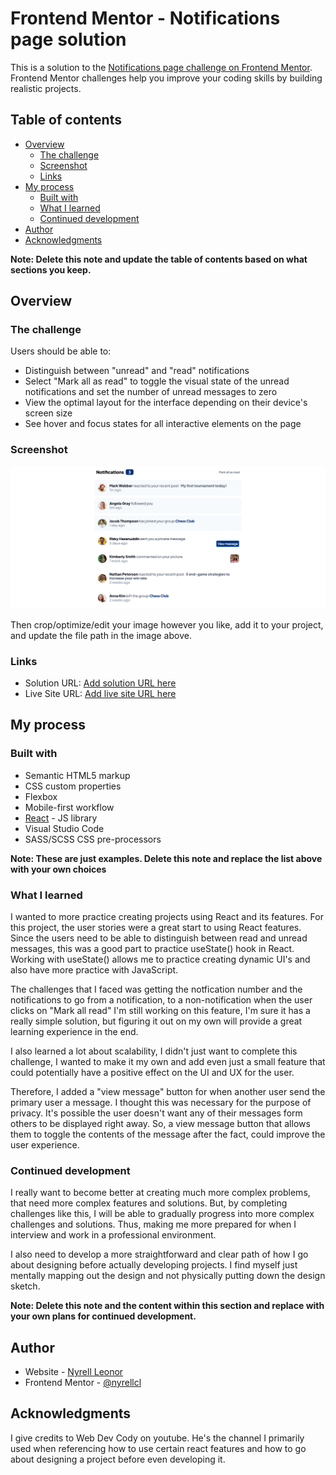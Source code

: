 # Frontend Mentor - Notifications page solution

This is a solution to the [Notifications page challenge on Frontend Mentor](https://www.frontendmentor.io/challenges/notifications-page-DqK5QAmKbC). Frontend Mentor challenges help you improve your coding skills by building realistic projects. 

## Table of contents

- [Overview](#overview)
  - [The challenge](#the-challenge)
  - [Screenshot](#screenshot)
  - [Links](#links)
- [My process](#my-process)
  - [Built with](#built-with)
  - [What I learned](#what-i-learned)
  - [Continued development](#continued-development)
- [Author](#author)
- [Acknowledgments](#acknowledgments)

**Note: Delete this note and update the table of contents based on what sections you keep.**

## Overview

### The challenge

Users should be able to:

- Distinguish between "unread" and "read" notifications
- Select "Mark all as read" to toggle the visual state of the unread notifications and set the number of unread messages to zero
- View the optimal layout for the interface depending on their device's screen size
- See hover and focus states for all interactive elements on the page

### Screenshot

![](./public/notifications-challenge.png)


Then crop/optimize/edit your image however you like, add it to your project, and update the file path in the image above.


### Links

- Solution URL: [Add solution URL here](https://your-solution-url.com)
- Live Site URL: [Add live site URL here](https://nyrellcl.github.io/notifications-challenge/)

## My process

### Built with

- Semantic HTML5 markup
- CSS custom properties
- Flexbox
- Mobile-first workflow
- [React](https://reactjs.org/) - JS library
- Visual Studio Code
- SASS/SCSS CSS pre-processors

**Note: These are just examples. Delete this note and replace the list above with your own choices**

### What I learned

I wanted to more practice creating projects using React and its features. For this project, the user stories were a great start to using React features. Since the users need to be able to distinguish between read and unread messages, this was a good part to practice useState() hook in React. Working with useState() allows me to practice creating dynamic UI's and also have more practice with JavaScript.

The challenges that I faced was getting the notfication number and the notifications to go from a notification, to a non-notification when the user clicks on "Mark all read"
I'm still working on this feature, I'm sure it has a really simple solution, but figuring it out on my own will provide a great learning experience in the end. 

I also learned a lot about scalability, I didn't just want to complete this challenge, I wanted to make it my own and add even just a small feature that could potentially have a positive effect on the UI and UX for the user. 

Therefore, I added a "view message" button for when another user send the primary user a message. I thought this was necessary for the purpose of privacy. It's possible the user doesn't want any of their messages form others to be displayed right away. So, a view message button that allows them to toggle the contents of the message after the fact, could improve the user experience. 


### Continued development

I really want to become better at creating much more complex problems, that need more complex features and solutions. But, by completing challenges like this, I will be able to gradually progress into more complex challenges and solutions. Thus, making me more prepared for when I interview and work in a professional environment. 

I also need to develop a more straightforward and clear path of how I go about designing before actually developing projects. I find myself just mentally mapping out the design and not physically putting down the design sketch. 

**Note: Delete this note and the content within this section and replace with your own plans for continued development.**


## Author

- Website - [Nyrell Leonor](https://www.nyrellcl.com)
- Frontend Mentor - [@nyrellcl](https://www.nyrellcl.io/profile/yourusername)


## Acknowledgments

I give credits to Web Dev Cody on youtube. He's the channel I primarily used when referencing how to use certain react features and how to go about designing a project before even developing it. 


